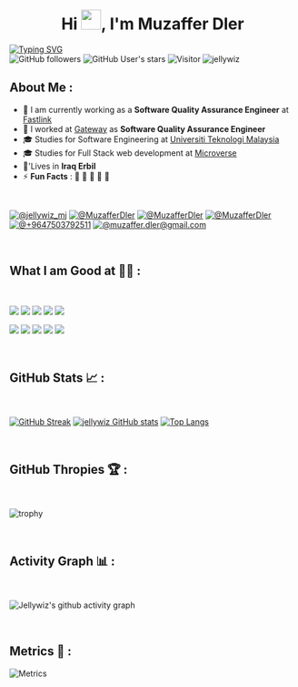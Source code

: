 <h1 align="center">Hi <img src="https://media.giphy.com/media/hvRJCLFzcasrR4ia7z/giphy.gif" width="35">, I'm Muzaffer Dler</h1>

[![Typing SVG](https://readme-typing-svg.herokuapp.com?size=50&pause=1500&color=grey&width=600&height=70&lines=Hello+Developers)](https://git.io/typing-svg) <br>
![GitHub followers](https://img.shields.io/github/followers/jellywiz?style=social) ![GitHub User's stars](https://img.shields.io/github/stars/jellywiz?style=social) ![Visitor](https://visitor-badge.laobi.icu/badge?page_id=jellywiz.repoName) <img src="https://komarev.com/ghpvc/?username=jellywiz" alt="jellywiz" />

## About Me :
- 🏢 I am currently working as a **Software Quality Assurance Engineer** at [Fastlink](https://fast-link.com)
- 🏢 I worked at [Gateway](https://www.the-gw.com) as **Software Quality Assurance Engineer**
- 🎓 Studies for Software Engineering at [Universiti Teknologi Malaysia](https://www.utm.my/)
- 🎓 Studies for Full Stack web development at [Microverse](https://www.microverse.org/)
- 🏡'Lives in **Iraq Erbil**
- ⚡ **Fun Facts** : 🍕 🏉 🏏 🎥 🚞
<br>

[![@jellywiz_mj](https://img.icons8.com/fluency/48/000000/instagram-new.png "@jellywiz_mj")](https://www.instagram.com/jellywiz_mj/) 
[![@MuzafferDler](https://img.icons8.com/fluency/48/000000/facebook.png "@MuzafferDler")](https://www.facebook.com/MuzafferDler/) 
[![@MuzafferDler](https://img.icons8.com/fluency/48/000000/linkedin.png "@MuzafferDler")](https://www.linkedin.com/in/muzaffer-dler-473484205/) 
[![@MuzafferDler](https://img.icons8.com/fluency/48/000000/twitter-squared.png "@MuzafferDler")](https://twitter.com/Dark_JellyWiz) 
[![@+9647503792511](https://img.icons8.com/fluency/48/000000/phone-disconnected.png "@+9647503792511")](tel:+9647503792511) 
[![@muzaffer.dler@gmail.com](https://img.icons8.com/fluency/48/000000/apple-mail.png "@muzaffer.dler@gmail.com")](mailto:muzaffer.dler@gmail.com)

<br>

## What I am Good at 🧑‍💻 :

<br>

<img src="https://img.icons8.com/color/48/000000/html-5--v1.png"/> <img src="https://img.icons8.com/color/48/000000/css3.png"/> <img src="https://img.icons8.com/color/48/000000/sass.png"/> <img src="https://img.icons8.com/color/48/000000/javascript--v1.png"/> <img src="https://img.icons8.com/office/48/000000/react.png"/>

<img src="https://img.icons8.com/color/48/000000/java-coffee-cup-logo--v1.png"/> <img src="https://img.icons8.com/officel/48/000000/php-logo.png"/> <img src="https://img.icons8.com/fluency/48/000000/laravel.png"/>
<img src="https://img.icons8.com/color/48/000000/mysql-logo.png"/> <img src="https://img.icons8.com/color/48/000000/npm.png"/>

<br>

## GitHub Stats 📈 :

<br>

[![GitHub Streak](https://github-readme-streak-stats.herokuapp.com?user=jellywiz&theme=tokyonight&date_format=M%20j%5B%2C%20Y%5D)](https://git.io/streak-stats) [![jellywiz GitHub stats](https://github-readme-stats.vercel.app/api?username=jellywiz&theme=tokyonight)](https://github.com/jellywiz/github-readme-stats) [![Top Langs](https://github-readme-stats.vercel.app/api/top-langs/?username=jellywiz&theme=tokyonight)](https://github.com/jellywiz/github-readme-stats)

<br>

## GitHub Thropies 🏆 :

<br>

![trophy](https://github-profile-trophy.vercel.app/?username=jellywiz&theme=tokyonight)

<br>

## Activity Graph 📊 :

<br>

![Jellywiz's github activity graph](https://activity-graph.herokuapp.com/graph?username=jellywiz&bg_color=000&color=fff&line=00E676&point=fff&hide_border=true)

<br>

## Metrics 💯 :
![Metrics](https://metrics.lecoq.io/jellywiz?template=classic&theme=tokyonight&languages=1&achievements=1¬able=1&base.indepth=false&base.hireable=false&languages.limit=8&languages.threshold=0%25&languages.other=false&languages.colors=github&languages.sections=most-used&languages.indepth=false&languages.analysis.timeout=15&languages.categories=markup%2C%20programming&languages.recent.categories=markup%2C%20programming&languages.recent.load=300&languages.recent.days=14&achievements.threshold=C&achievements.secrets=true&achievements.display=detailed&achievements.limit=0¬able.from=organization¬able.repositories=false¬able.indepth=false¬able.types=commit&config.timezone=America%2FNew%20York)
